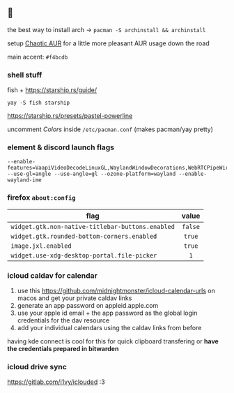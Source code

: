 ## 💮

the best way to install arch → `pacman -S archinstall && archinstall`

setup [Chaotic AUR](https://aur.chaotic.cx/docs) for a little more pleasant AUR usage down the road

main accent: `#f4bcdb`

### shell stuff

fish + https://starship.rs/guide/

```
yay -S fish starship
```

https://starship.rs/presets/pastel-powerline

uncomment *Colors* inside `/etc/pacman.conf` (makes pacman/yay pretty)

### element & discord launch flags

```
--enable-features=VaapiVideoDecodeLinuxGL,WaylandWindowDecorations,WebRTCPipeWireCapturer --use-gl=angle --use-angle=gl --ozone-platform=wayland --enable-wayland-ime
```

### firefox `about:config`

| flag | value |
| --- | :-: |
| `widget.gtk.non-native-titlebar-buttons.enabled` | `false` |
| `widget.gtk.rounded-bottom-corners.enabled` | `true` |
| `image.jxl.enabled` | `true` |
| `widget.use-xdg-desktop-portal.file-picker` | `1` |

### icloud caldav for calendar

1. use this https://github.com/midnightmonster/icloud-calendar-urls on macos and get your private caldav links
2. generate an app password on appleid.apple.com
3. use your apple id email + the app password as the global login credentials for the dav resource
4. add your individual calendars using the caldav links from before

having kde connect is cool for this for quick clipboard transfering or **have the credentials prepared in bitwarden**

### icloud drive sync

https://gitlab.com/i1vy/iclouded :3